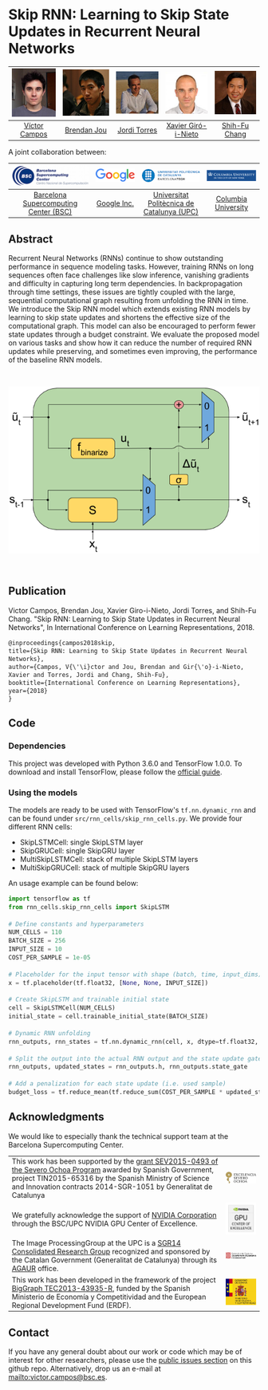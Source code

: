 # Skip RNN: Learning to Skip State Updates in Recurrent Neural Networks

| ![Víctor Campos][VictorCampos-photo]  |  ![Brendan Jou][BrendanJou-photo] |  ![Jordi Torres][JordiTorres-photo]  | ![Xavier Giro-i-Nieto][XavierGiro-photo]  | ![Shih-Fu Chang][ShihFuChang-photo] |  
|:-:|:-:|:-:|:-:|:-:|
| [Víctor Campos][VictorCampos-web] | [Brendan Jou][BrendanJou-web] |  [Jordi Torres][JordiTorres-web] | [Xavier Giró-i-Nieto][XavierGiro-web] | [Shih-Fu Chang][ShihFuChang-web] |  

[VictorCampos-photo]: ./figures/authors/VictorCampos.jpg "Víctor Campos"
[JordiTorres-photo]: ./figures/authors/JordiTorres.jpg "Jordi Torres"
[XavierGiro-photo]: ./figures/authors/XavierGiro.jpg "Xavier Giro-i-Nieto"
[BrendanJou-photo]: ./figures/authors/BrendanJou.png "Brendan Jou"
[ShihFuChang-photo]: ./figures/authors/ShihFuChang.jpg "Shih-Fu Chang"

[VictorCampos-web]: https://imatge.upc.edu/web/people/victor-campos
[JordiTorres-web]: http://www.jorditorres.org/
[XavierGiro-web]: https://imatge.upc.edu/web/people/xavier-giro
[BrendanJou-web]: http://www.ee.columbia.edu/~bjou/
[ShihFuChang-web]: http://www.ee.columbia.edu/~sfchang/



A joint collaboration between:

|  ![logo-bsc] | ![logo-google] | ![logo-upc] | ![logo-columbia] |
|:-:|:-:|:-:|:-:|
| [Barcelona Supercomputing Center (BSC)](https://www.bsc.es/)  |  [Google Inc.](https://www.google.com/) | [Universitat Politècnica de Catalunya (UPC)](http://www.upc.edu/?set_language=en)   | [Columbia University](https://www.columbia.edu/ ) |

[logo-upc]: ./figures/logos/upc.jpg "Universitat Politècnica de Catalunya"
[logo-bsc]: ./figures/logos/bsc.jpg "Barcelona Supercomputing Center"
[logo-google]: ./figures/logos/google.png "Google"
[logo-columbia]: ./figures/logos/columbia.png "Columbia University"



## Abstract

Recurrent Neural Networks (RNNs) continue to show  outstanding performance in sequence modeling tasks. However, training RNNs on long sequences often face challenges like slow inference, vanishing gradients and difficulty in capturing long term dependencies. In backpropagation through time settings, these issues are tightly coupled with the large, sequential computational graph resulting from unfolding the RNN in time. We introduce the Skip RNN model which extends existing RNN models by learning to skip state updates and shortens the effective size of the computational graph. This model can also be encouraged to perform fewer state updates through a budget constraint. We evaluate the proposed model on various tasks and show how it can reduce the number of required RNN updates while preserving, and sometimes even improving, the performance of the baseline RNN models.

&nbsp;

[model]: ./figures/skip-rnn-model.png
![model]

&nbsp;


## Publication

Victor Campos, Brendan Jou, Xavier Giro-i-Nieto, Jordi Torres, and Shih-Fu Chang. "Skip RNN: Learning to Skip State Updates in Recurrent Neural Networks", In International Conference on Learning Representations, 2018.

```
@inproceedings{campos2018skip,
title={Skip RNN: Learning to Skip State Updates in Recurrent Neural Networks},
author={Campos, V{\'\i}ctor and Jou, Brendan and Gir{\'o}-i-Nieto, Xavier and Torres, Jordi and Chang, Shih-Fu},
booktitle={International Conference on Learning Representations},
year={2018}
}
```

## Code

### Dependencies
This project was developed with Python 3.6.0 and TensorFlow 1.0.0. To download and install TensorFlow, please follow the [official guide](https://www.tensorflow.org/get_started/os_setup).

### Using the models
The models are ready to be used with TensorFlow's `tf.nn.dynamic_rnn` and can be found under `src/rnn_cells/skip_rnn_cells.py`. We provide four different RNN cells:

* SkipLSTMCell: single SkipLSTM layer
* SkipGRUCell: single SkipGRU layer
* MultiSkipLSTMCell: stack of multiple SkipLSTM layers
* MultiSkipGRUCell: stack of multiple SkipGRU layers

An usage example can be found below:

```python
import tensorflow as tf
from rnn_cells.skip_rnn_cells import SkipLSTM

# Define constants and hyperparameters
NUM_CELLS = 110
BATCH_SIZE = 256
INPUT_SIZE = 10
COST_PER_SAMPLE = 1e-05

# Placeholder for the input tensor with shape (batch, time, input_dims)
x = tf.placeholder(tf.float32, [None, None, INPUT_SIZE])

# Create SkipLSTM and trainable initial state
cell = SkipLSTMCell(NUM_CELLS)
initial_state = cell.trainable_initial_state(BATCH_SIZE)

# Dynamic RNN unfolding
rnn_outputs, rnn_states = tf.nn.dynamic_rnn(cell, x, dtype=tf.float32, initial_state=initial_state)

# Split the output into the actual RNN output and the state update gate
rnn_outputs, updated_states = rnn_outputs.h, rnn_outputs.state_gate

# Add a penalization for each state update (i.e. used sample)
budget_loss = tf.reduce_mean(tf.reduce_sum(COST_PER_SAMPLE * updated_states, 1), 0)
```


## Acknowledgments

We would like to especially thank the technical support team at the Barcelona Supercomputing Center.

|   |   |
|:--|:-:|
| This work has been supported by the [grant SEV2015-0493 of the Severo Ochoa Program](https://www.bsc.es/es/severo-ochoa/presentaci%C3%B3n) awarded by Spanish Government, project TIN2015-65316 by the Spanish Ministry of Science and Innovation contracts 2014-SGR-1051 by Generalitat de Catalunya | ![logo-severo] |
|  We gratefully acknowledge the support of [NVIDIA Corporation](http://www.nvidia.com/content/global/global.php) through the BSC/UPC NVIDIA GPU Center of Excellence. |  ![logo-gpu_excellence_center] |
|  The Image ProcessingGroup at the UPC is a [SGR14 Consolidated Research Group](https://imatge.upc.edu/web/projects/sgr14-image-and-video-processing-group) recognized and sponsored by the Catalan Government (Generalitat de Catalunya) through its [AGAUR](http://agaur.gencat.cat/en/inici/index.html) office. |  ![logo-catalonia] |
|  This work has been developed in the framework of the project [BigGraph TEC2013-43935-R](https://imatge.upc.edu/web/projects/biggraph-heterogeneous-information-and-graph-signal-processing-big-data-era-application), funded by the Spanish Ministerio de Economía y Competitividad and the European Regional Development Fund (ERDF).  | ![logo-spain] | 


[logo-gpu_excellence_center]: ./figures/logos/gpu_excellence_center.png "Logo of NVidia"
[logo-catalonia]: ./figures/logos/generalitat.jpg "Logo of Catalan government"
[logo-spain]: ./figures/logos/MEyC.png "Logo of Spanish government"
[logo-severo]: ./figures/logos/severo_ochoa.png "Severo Ochoa"


## Contact

If you have any general doubt about our work or code which may be of interest for other researchers, please use the [public issues section](https://github.com/imatge-upc/skiprnn-2017-tfm/issues) on this github repo. Alternatively, drop us an e-mail at <mailto:victor.campos@bsc.es>.
